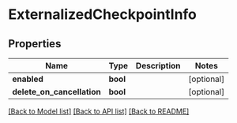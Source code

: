 # ExternalizedCheckpointInfo

## Properties
Name | Type | Description | Notes
------------ | ------------- | ------------- | -------------
**enabled** | **bool** |  | [optional] 
**delete_on_cancellation** | **bool** |  | [optional] 

[[Back to Model list]](../README.md#documentation-for-models) [[Back to API list]](../README.md#documentation-for-api-endpoints) [[Back to README]](../README.md)

